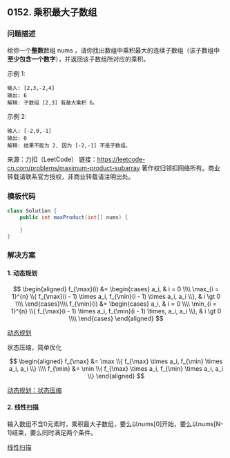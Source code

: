 <script src="https://cdn.bootcss.com/mathjax/2.7.7/MathJax.js?config=TeX-AMS-MML_HTMLorMML"></script>

## 0152. 乘积最大子数组

### 问题描述

给你一个**整数**数组 nums ，请你找出数组中乘积最大的连续子数组（该子数组中**至少包含一个数字**），并返回该子数组所对应的乘积。

示例 1:

```
输入: [2,3,-2,4]
输出: 6
解释: 子数组 [2,3] 有最大乘积 6。
```

示例 2:

```
输入: [-2,0,-1]
输出: 0
解释: 结果不能为 2, 因为 [-2,-1] 不是子数组。
```

来源：力扣（LeetCode）
链接：https://leetcode-cn.com/problems/maximum-product-subarray
著作权归领扣网络所有。商业转载请联系官方授权，非商业转载请注明出处。

### 模板代码

``` java
class Solution {
    public int maxProduct(int[] nums) {

    }
}
```

### 解决方案

#### 1. 动态规划

$$
\begin{aligned}
f_{\max}(i) &= 
\begin{cases}
a_i, & i = 0 \\\\
\max_{i = 1}^{n} \\{ f_{\max}(i - 1) \times a_i, f_{\min}(i - 1) \times a_i, a_i \\}, & i \gt 0 \\\\
\end{cases}\\\\
f_{\min}(i) &= 
\begin{cases}
a_i, & i = 0 \\\\
\min_{i = 1}^{n} \\{ f_{\max}(i - 1) \times a_i, f_{\min}(i - 1) \times, a_i, a_i \\}, & i \gt 0 \\\\
\end{cases}
\end{aligned}
$$

[动态规划](qu0152/solu1/Solution.java)

状态压缩，简单优化

$$
\begin{aligned}
f_{\max} &= \max \\{ f_{\max} \times a_i, f_{\min} \times a_i, a_i \\} \\\\
f_{\min} &= \min \\{ f_{\max} \times a_i, f_{\min} \times a_i, a_i \\}
\end{aligned}
$$

[动态规划：状态压缩](qu0152/solu1/Solution.java)

#### 2. 线性扫描

输入数组不含0元素时，乘积最大子数组，要么以nums[0]开始，要么以nums[N-1]结束，要么同时满足两个条件。

[线性扫描](qu0152/solu3/Solution.java)